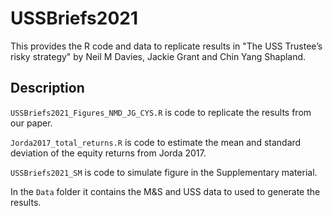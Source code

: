 # USSBriefs2021
This provides the R code and data to replicate results in "The USS Trustee’s risky strategy" by Neil M Davies, Jackie Grant and Chin Yang Shapland.

## Description

`USSBriefs2021_Figures_NMD_JG_CYS.R` is code to replicate the results from our paper.

`Jorda2017_total_returns.R` is code to estimate the mean and standard deviation of the equity returns from Jorda 2017.

`USSBriefs2021_SM` is code to simulate figure in the Supplementary material.

In the `Data` folder it contains the M&S and USS data to used to generate the results. 